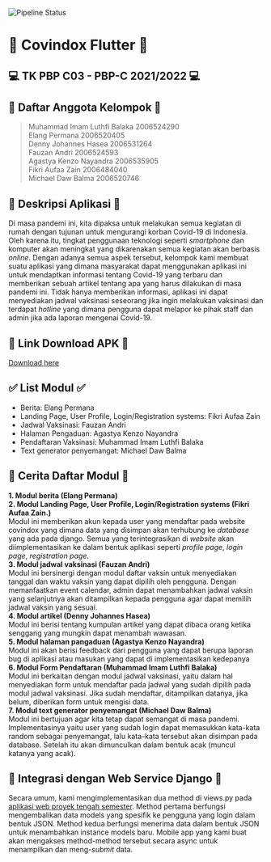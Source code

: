 ![Pipeline Status](https://github.com/fikriazain/covindox/actions/workflows/main.yml/badge.svg)


# :syringe: Covindox Flutter :syringe:


## :computer: TK PBP C03 - PBP-C 2021/2022 :computer:


## :raising_hand: Daftar Anggota Kelompok :raising_hand:
> Muhammad Imam Luthfi Balaka 2006524290  
> Elang Permana 2006520405  
> Denny Johannes Hasea 2006531264  
> Fauzan Andri 2006524593  
> Agastya Kenzo Nayandra 2006535905  
> Fikri Aufaa Zain 2006484040  
> Michael Daw Balma 2006520746  

## :newspaper: Deskripsi Aplikasi :newspaper: 
Di masa pandemi ini, kita dipaksa untuk melakukan semua kegiatan di rumah dengan tujunan untuk mengurangi korban Covid-19 di Indonesia. Oleh karena itu, tingkat penggunaan teknologi seperti _smartphone_ dan komputer akan meningkat yang dikarenakan semua kegiatan akan berbasis _online_. Dengan adanya semua aspek tersebut, kelompok kami membuat suatu aplikasi yang dimana masyarakat dapat menggunakan aplikasi ini untuk mendaptkan informasi tentang Covid-19 yang terbaru dan memberikan sebuah artikel tentang apa yang harus dilakukan di masa pandemi ini. Tidak hanya memberikan informasi, aplikasi ini dapat menyediakan jadwal vaksinasi seseorang jika ingin melakukan vaksinasi dan terdapat _hotline_ yang dimana pengguna dapat melapor ke pihak staff dan admin jika ada laporan mengenai Covid-19.


## :link: Link Download APK :link:

[Download here](https://github.com/fikriazain/covindox/releases)


## :white_check_mark: List Modul :white_check_mark:
- Berita: Elang Permana  
- Landing Page, User Profile, Login/Registration systems: Fikri Aufaa Zain  
- Jadwal Vaksinasi: Fauzan Andri  
- Halaman Pengaduan: Agastya Kenzo Nayandra  
- Pendaftaran Vaksinasi: Muhammad Imam Luthfi Balaka  
- Text generator penyemangat: Michael Daw Balma  


## :scroll: Cerita Daftar Modul :scroll:

**1. Modul berita (Elang Permana)**  
**2. Modul Landing Page, User Profile, Login/Registration systems (Fikri Aufaa Zain.)**  
Modul ini memberikan akun kepada user yang mendaftar pada website covindox yang dimana data yang disimpan akan terhubung ke *database* yang ada pada django. Semua yang terintegrasikan di *website* akan diimplementasikan ke dalam bentuk aplikasi seperti *profile page*, *login page*, *registration page*.  
**3. Modul jadwal vaksinasi (Fauzan Andri)**  
Modul ini bersinergi dengan modul daftar vaksin untuk menyediakan tanggal dan waktu vaksin yang dapat dipilih oleh pengguna. Dengan memanfaatkan event calendar, admin dapat menambahkan jadwal vaksin yang selanjutnya akan ditampilkan kepada pengguna agar dapat memilih jadwal vaksin yang sesuai.  
**4. Modul artikel (Denny Johannes Hasea)**  
Modul ini berisi tentang kumpulan artikel yang dapat dibaca orang ketika senggang yang mungkin dapat menambah wawasan.  
**5. Modul halaman pangaduan (Agastya Kenzo Nayandra)**  
Modul ini akan berisi feedback dari pengguna yang dapat berupa laporan bug di aplikasi atau masukan yang dapat di implementasikan kedepanya  
**6. Modul Form Pendaftaran (Muhammad Imam Luthfi Balaka)**  
Modul ini berkaitan dengan modul jadwal vaksinasi, yaitu dalam hal menyediakan form untuk mendaftar pada jadwal yang sudah dipilih pada modul jadwal vaksinasi. Jika sudah mendaftar, ditampilkan datanya, jika belum, diberikan form untuk mengisi data.  
**7. Modul text generator penyemangat (Michael Daw Balma)**  
Modul ini bertujuan agar kita tetap dapat semangat di masa pandemi. Implementasinya yaitu user yang sudah login dapat memasukkan kata-kata random sebagai penyemangat, lalu kata-kata tersebut akan disimpan pada database. Setelah itu akan dimunculkan dalam bentuk acak (muncul katanya yang acak).

## :electric_plug: Integrasi dengan Web Service Django :electric_plug:

Secara umum, kami mengimplementasikan dua method di views.py pada [aplikasi web proyek tengah semester](https://gitlab.com/fikriazain/tk-pbp-c03). Method pertama berfungsi mengembalikan data models yang spesifik ke pengguna yang login dalam bentuk JSON. Method kedua berfungsi menerima data dalam bentuk JSON untuk menambahkan instance models baru. Mobile app yang kami buat akan mengakses method-method tersebut secara async untuk menampilkan dan meng-_submit_ data.
